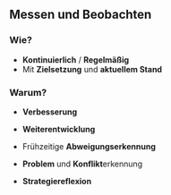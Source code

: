 ## Messen und Beobachten

### Wie?

- **Kontinuierlich** / **Regelmäßig**
- Mit **Zielsetzung** und **aktuellem Stand**

### Warum?

- **Verbesserung**

- **Weiterentwicklung**

- Frühzeitige **Abweigungserkennung**

- **Problem** und **Konflikt**erkennung

- **Strategiereflexion**
